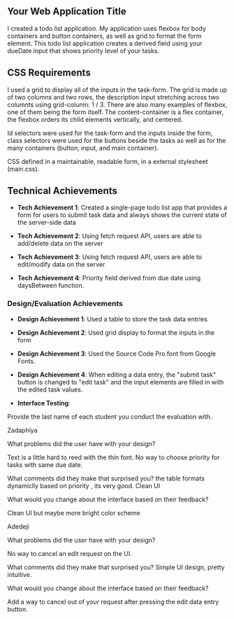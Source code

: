 ## Your Web Application Title

I created a todo list application. My application uses flexbox for body containers and button containers, as well as grid to format the form element. This todo list application creates a derived field using your dueDate input that shows priority level of your tasks.

## CSS Requirements

I used a grid to display all of the inputs in the task-form. The grid is made up of two columns and two rows, the description input stretching across two columnts using grid-column: 1 / 3. There are also many examples of flexbox, one of them being the form itself. The content-container is a flex container, the flexbox orders its child elements vertically, and centered.

Id selectors were used for the task-form and the inputs inside the form, class selectors were used for the buttons beside the tasks as well as for the many containers (button, input, and main container).

CSS defined in a maintainable, readable form, in a external stylesheet (main.css).

## Technical Achievements

- **Tech Achievement 1**: Created a single-page todo list app that provides a form for users to submit task data and always shows the current state of the server-side data

- **Tech Achievement 2**: Using fetch request API, users are able to add/delete data on the server

- **Tech Achievement 3**: Using fetch request API, users are able to edit/modify data on the server

- **Tech Achievement 4**: Priority field derived from due date using daysBetween function.

### Design/Evaluation Achievements

- **Design Achievement 1**: Used a table to store the task data entries

- **Design Achievement 2**: Used grid display to format the inputs in the form

- **Design Achievement 3**: Used the Source Code Pro font from Google Fonts.

- **Design Achievement 4**: When editing a data entry, the "submit task" button is changed to "edit task" and the input elements are filled in with the edited task values.

- **Interface Testing**:

Provide the last name of each student you conduct the evaluation with.

Zadaphiya

What problems did the user have with your design?

Text is a little hard to reed with the thin font.
No way to choose priority for tasks with same due date.

What comments did they make that surprised you?
the table formats dynamiclly based on priority , its very good.
Clean UI

What would you change about the interface based on their feedback?

Clean UI but maybe more bright color scheme

Adedeji

What problems did the user have with your design?

No way to cancel an edit request on the UI.

What comments did they make that surprised you?
Simple UI design, pretty intuitive.

What would you change about the interface based on their feedback?

Add a way to cancel out of your request after pressing the edit data entry button.
